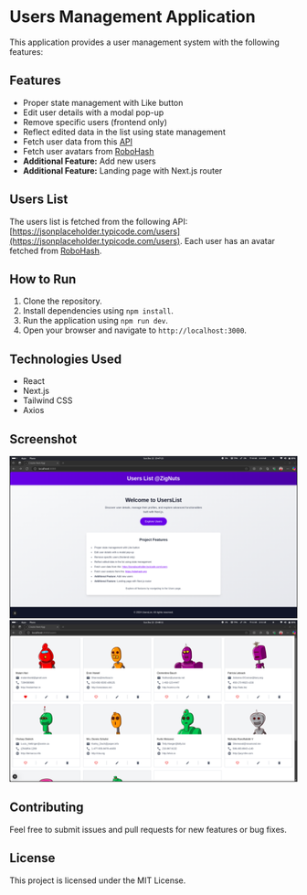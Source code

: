 # Users Management Application

This application provides a user management system with the following features:

## Features

- Proper state management with Like button
- Edit user details with a modal pop-up
- Remove specific users (frontend only)
- Reflect edited data in the list using state management
- Fetch user data from this [API](https://jsonplaceholder.typicode.com/users)
- Fetch user avatars from [RoboHash](https://robohash.org)
- **Additional Feature:** Add new users
- **Additional Feature:** Landing page with Next.js router

## Users List

The users list is fetched from the following API: [https://jsonplaceholder.typicode.com/users](https://jsonplaceholder.typicode.com/users). Each user has an avatar fetched from [RoboHash](https://robohash.org).


## How to Run

1. Clone the repository.
2. Install dependencies using `npm install`.
3. Run the application using `npm run dev`.
4. Open your browser and navigate to `http://localhost:3000`.

## Technologies Used

- React
- Next.js
- Tailwind CSS
- Axios

## Screenshot

![home Screenshot](./screenshot1.png)
![Website Screenshot](./screenshot2.png)

## Contributing

Feel free to submit issues and pull requests for new features or bug fixes.

## License

This project is licensed under the MIT License.